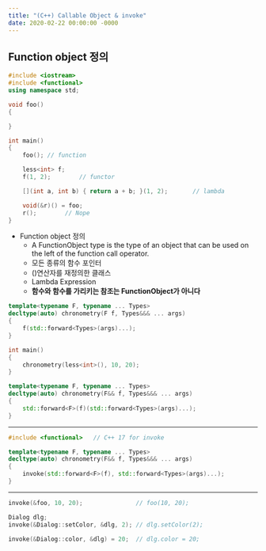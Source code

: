 ```yaml
---
title: "(C++) Callable Object & invoke"
date: 2020-02-22 00:00:00 -0000
---
```


## Function object 정의

```cpp
#include <iostream>
#include <functional>
using namespace std;

void foo()
{

}

int main()
{
    foo(); // function

    less<int> f;
    f(1, 2);        // functor

    [](int a, int b) { return a + b; }(1, 2);       // lambda

    void(&r)() = foo;
    r();        // Nope
}
```
* Function object 정의
    - A FunctionObject type is the type of an object that can be used on the left of the function call operator.
    - 모든 종류의 함수 포인터
    - ()연산자를 재정의한 클래스
    - Lambda Expression
    - **함수와 함수를 가리키는 참조는 FunctionObject가 아니다**

```cpp
template<typename F, typename ... Types>
decltype(auto) chronometry(F f, Types&&& ... args)
{
    f(std::forward<Types>(args)...);
}

int main()
{
    chronometry(less<int>(), 10, 20);
}
```

```cpp
template<typename F, typename ... Types>
decltype(auto) chronometry(F&& f, Types&&& ... args)
{
    std::forward<F>(f)(std::forward<Types>(args)...);
}
```

---

```cpp
#include <functional>   // C++ 17 for invoke

template<typename F, typename ... Types>
decltype(auto) chronometry(F&& f, Types&&& ... args)
{
    invoke(std::forward<F>(f), std::forward<Types>(args)...);
}
```

---

```cpp
invoke(&foo, 10, 20);               // foo(10, 20);

Dialog dlg;
invoke(&Dialog::setColor, &dlg, 2); // dlg.setColor(2);
```

```cpp
invoke(&Dialog::color, &dlg) = 20;  // dlg.color = 20;
```
